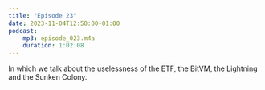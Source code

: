```yaml
---
title: "Episode 23"
date: 2023-11-04T12:50:00+01:00
podcast:
    mp3: episode_023.m4a
    duration: 1:02:08
---
```

In which we talk about the uselessness of the ETF, the BitVM, the Lightning and the Sunken Colony.
